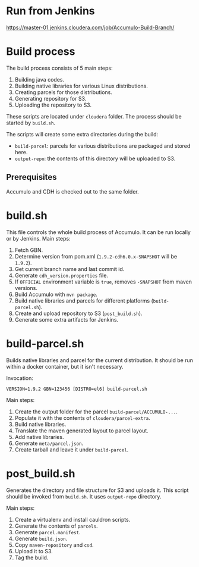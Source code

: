 # Run from Jenkins

https://master-01.jenkins.cloudera.com/job/Accumulo-Build-Branch/

# Build process

The build process consists of 5 main steps:

 1. Building java codes.
 2. Building native libraries for various Linux distributions.
 3. Creating parcels for those distributions.
 4. Generating repository for S3.
 5. Uploading the repository to S3.

These scripts are located under `cloudera` folder. The process should be started by `build.sh`.

The scripts will create some extra directories during the build:

 - `build-parcel`: parcels for various distributions are packaged and stored here.
 - `output-repo`: the contents of this directory will be uploaded to S3.

## Prerequisites

Accumulo and CDH is checked out to the same folder.

# build.sh

This file controls the whole build process of Accumulo. It can be run locally or by Jenkins. Main steps:

 1. Fetch GBN.
 2. Determine version from pom.xml (`1.9.2-cdh6.0.x-SNAPSHOT` will be `1.9.2`).
 3. Get current branch name and last commit id.
 4. Generate `cdh_version.properties` file.
 5. If `OFFICIAL` environment variable is `true`, removes `-SNAPSHOT` from maven versions.
 6. Build Accumulo with `mvn package`.
 7. Build native libraries and parcels for different platforms (`build-parcel.sh`).
 8. Create and upload repository to S3 (`post_build.sh`).
 9. Generate some extra artifacts for Jenkins.

# build-parcel.sh

Builds native libraries and parcel for the current distribution. It should be run within a docker container, but it isn't necessary.

Invocation:

`VERSION=1.9.2 GBN=123456 [DISTRO=el6] build-parcel.sh`

Main steps:

1. Create the output folder for the parcel `build-parcel/ACCUMULO-...`.
2. Populate it with the contents of `cloudera/parcel-extra`.
3. Build native libraries.
4. Translate the maven generated layout to parcel layout.
5. Add native libraries.
6. Generate `meta/parcel.json`.
7. Create tarball and leave it under `build-parcel`.

# post_build.sh

Generates the directory and file structure for S3 and uploads it. This script should be invoked from `build.sh`. It uses `output-repo` directory.

Main steps:

1. Create a virtualenv and install cauldron scripts.
2. Generate the contents of `parcels`.
3. Generate `parcel.manifest`.
4. Generate `build.json`.
5. Copy `maven-repository` and `csd`.
6. Upload it to S3.
7. Tag the build.


